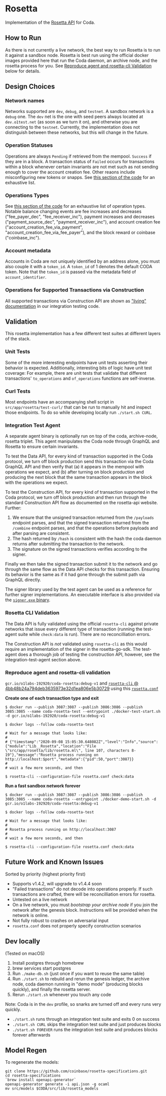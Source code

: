 # Rosetta

Implementation of the [Rosetta API](https://www.rosetta-api.org/) for Coda.

## How to Run

As there is not currently a live network, the best way to run Rosetta is to run it against a sandbox node. Rosetta is best run using the official docker images provided here that run the Coda daemon, an archive node, and the rosetta process for you. See [Reproduce agent and rosetta-cli Validation](#reproduce-agent-and-rosetta-cli-validation) below for details.

## Design Choices

### Network names

Networks supported are `dev`, `debug`, and `testnet`. A sandbox network is a `debug` one. The `dev` net is the one with seed peers always located at `dev.o1test.net` (as soon as we turn it on), and otherwise you are connecting to the `testnet`. Currently, the implementation does not distinguish between these networks, but this will change in the future.

### Operation Statuses

Operations are always `Pending` if retrieved from the mempool. `Success` if they are in a block. A transaction status of `Failed` occurs for transactions within a block whenever certain invariants are not met such as not sending enough to cover the account creation fee. Other reaons include misconfiguring new tokens or snapps. See [this section of the code](https://github.com/CodaProtocol/coda/blob/4ae482b656c743fc4ea824419cebe2f2ff77ef96/src/lib/coda_base/user_command_status.ml#L8) for an exhaustive list.

### Operations Types

See [this section of the code](https://github.com/CodaProtocol/coda/blob/4ae482b656c743fc4ea824419cebe2f2ff77ef96/src/lib/rosetta_lib/operation_types.ml#L4) for an exhaustive list of operation types. Notable balance changing events are fee increases and decreases ("fee_payer_dec", "fee_receiver_inc"), payment increases and decreases ("payment_source_dec", "payment_receiver_inc"), and account creation fee ("account_creation_fee_via_payment", "account_creation_fee_via_fee_payer"), and the block reward or coinbase ("coinbase_inc").

### Account metadata

Accounts in Coda are not uniquely identified by an address alone, you must also couple it with a `token_id`. A `token_id` of 1 denotes the default CODA token. Note that the `token_id` is passed via the metadata field of `account_identifier`.

### Operations for Supported Transactions via Construction

All supported transactions via Construction API are shown as ["living" documentation](https://github.com/CodaProtocol/coda/blob/477bbdcdeeeafbcbaff74b9b1a83feacf104e5c9/src/app/rosetta/test-agent/poke.ml#L89) in our integration testing code.

## Validation

This rosetta implementation has a few different test suites at different layers of the stack.

### Unit Tests

Some of the more interesting endpoints have unit tests asserting their behavior is expected. Additionally, interesting bits of logic have unit test coverage: For example, there are unit tests that validate that different transactions' `to_operations` and `of_operations` functions are self-inverse.

### Curl Tests

Most endpoints have an accompanying shell script in `src/app/rosetta/test-curl/` that can be run to manually hit and inspect those endpoints. To do so while developing locally run `./start.sh CURL`.

### Integration Test Agent

A separate agent binary is optionally run on top of the coda, archive-node, rosetta triplet. This agent manipulates the Coda node through GraphQL and Rosetta to ensure certain invariants.

To test the Data API, for every kind of transaction supported in the Coda protocol, we turn off block production send this transaction via the Coda GraphQL API and then verify that (a) it appears in the mempool with operations we expect, and (b) after turning on block production and producing the next block that the same transaction appears in the block with the operations we expect.

To test the Construction API, for every kind of transaction supported in the Coda protocol, we turn off block production and then run through the standard Construction API flow as documented on the rosetta-api website. Further:

1. We ensure that the unsigned transaction returned from the `/payloads` endpoint parses, and that the signed transaction returned from the `/combine` endpoint parses, and that the operations before payloads and after parsing are consistent.
2. The hash returned by `/hash` is consistent with the hash the coda daemon returns after submitting the transaction to the network.
3. The signature on the signed transactions verifies according to the signer.

Finally we then take the signed transaction submit it to the network and go through the same flow as the Data API checks for this transaction. Ensuring its behavior is the same as if it had gone through the submit path via GraphQL directly.

The signer library used by the test agent can be used as a reference for further signer implementations. An executable interface is also provided via the [`signer.exe` binary](https://github.com/CodaProtocol/coda/blob/3ee8e525662d5243e83ac9d8d89df207bfca9cf6/src/app/rosetta/ocaml-signer/signer.ml).

### Rosetta CLI Validation

The Data API is fully validated using the official `rosetta-cli` against private networks that issue every different type of transaction (running the test-agent suite while `check:data` is run). There are no reconcilliation errors.

The Construction API is _not_ validated using `rosetta-cli` as this would require an implementation of the signer in the rosetta-go-sdk. The test-agent does a thorough job of testing the construction API, however, see the integration-test-agent section above.

### Reproduce agent and rosetta-cli validation

`gcr.io/o1labs-192920/coda-rosetta:debug-v1`
and
[`rosetta-cli` @ 4bb48b24a794deb3635973e32d1ea806e5b30729](https://github.com/coinbase/rosetta-cli/commit/4bb48b24a794deb3635973e32d1ea806e5b30729)
using this [`rosetta.conf`](https://github.com/CodaProtocol/coda/blob/5625847fa820da3a4d34ef35e013db11fad2ada4/src/app/rosetta/rosetta.conf)

**Create one of each transaction type and exit**

```
$ docker run --publish 3087:3087 --publish 3086:3086 --publish 3085:3085 --name coda-rosetta-test --entrypoint ./docker-test-start.sh -d gcr.io/o1labs-192920/coda-rosetta:debug-v1

$ docker logs --follow coda-rosetta-test

# Wait for a message that looks like:
#
# {"timestamp":"2020-09-08 15:05:30.648082Z","level":"Info","source":{"module":"Lib__Rosetta","location":"File \"src/app/rosetta/lib/rosetta.ml\", line 107, characters 8-19"},"message":"Rosetta process running on http://localhost:$port","metadata":{"pid":50,"port":3087}}
#
# wait a few more seconds, and then

$ rosetta-cli --configuration-file rosetta.conf check:data
```

**Run a fast sandbox network forever**

```
$ docker run --publish 3087:3087 --publish 3086:3086 --publish 3085:3085 --name coda-rosetta --entrypoint ./docker-demo-start.sh -d gcr.io/o1labs-192920/coda-rosetta:debug-v1

$ docker logs --follow coda-rosetta-test

# Wait for a message that looks like:
#
# Rosetta process running on http://localhost:3087
#
# wait a few more seconds, and then

$ rosetta-cli --configuration-file rosetta.conf check:data
```

## Future Work and Known Issues

Sorted by priority (highest priority first)

- Supports v1.4.2, will upgrade to v1.4.4 soon
- "Failed transactions" do not decode into operations properly. If such transactions are crafted, there will be reconcilliation errors for rosetta.
- Untested on a live network
- On a live network, you must _bootstrap your archive node_ if you join the network after the genesis block. Instructions will be provided when the network is online.
- Not fully robust to crashes on adversarial input
- `rosetta.conf` does not properly specify construction scenarios

## Dev locally

(Tested on macOS)

1. Install postgres through homebrew
2. brew services start postgres
3. Run `./make-db.sh` (just once if you want to reuse the same table)
4. Run `./start.sh` to rebuild and rerun the genesis ledger, the archive node, coda daemon running in "demo mode" (producing blocks quickly), and finally the rosetta server.
5. Rerun `./start.sh` whenever you touch any code

Note: Coda is in the `dev` profile, so snarks are turned off and every runs very quickly.

- `./start.sh` runs through an integration test suite and exits 0 on success
- `./start.sh CURL` skips the integration test suite and just produces blocks
- `./start.sh FOREVER` runs the integration test suite and produces blocks forever afterwards

## Model Regen

To regenerate the models:

```
git clone https://github.com/coinbase/rosetta-specifications.git
cd rosetta-specifications
`brew install openapi-generator`
openapi-generator generate -i api.json -g ocaml
mv src/models $CODA/src/lib/rosetta_models
```
